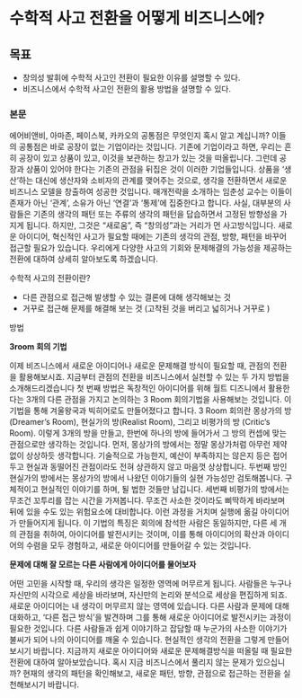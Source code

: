 # 수학적 사고 전환을 어떻게 비즈니스에?

## 목표

- 창의성 발휘에 수학적 사고인 전환이 필요한 이유를 설명할 수 있다.
- 비즈니스에서 수학적 사고인 전환의 활용 방법을 설명할 수 있다.

### 본문

에어비앤비, 아마존, 페이스북, 카카오의 공통점은 무엇인지 혹시 알고 계십니까? 이들의 공통점은 바로 공장이 없는 기업이라는 것입니다.
기존에 기업이라고 하면, 우리는 흔히 공장이 있고 상품이 있고, 이것을 보관하는 창고가 있는 것을 떠올립니다. 
그런데 공장과 상품이 있어야 한다는 기존의 관점을 뒤집은 것이 이러한 기업들입니다. 
상품을 ‘생산’하는 대신에 생산자와 소비자의 관계를 맺어주는 것으로, 생각을 전환하면서 새로운 비즈니스 모델을 창출하여 성공한 것입니다.
매개전략을 소개하는 임춘성 교수는 이들이 존재가 아닌 ‘관계’, 소유가 아닌 ‘연결’과 ‘통제’에 집중한다고 합니다.
사실, 대부분의 사람들은 기존의 생각의 패턴 또는 주류의 생각의 패턴을 답습하면서 고정된 방향성을 가지게 됩니다. 하지만, 그것은 “새로움”, 즉 “창의성”과는 거리가 먼 사고방식입니다. 
새로운 아이디어, 혁신적인 사고가 필요할 때에는 기존의 생각의 관점, 방향, 패턴을 바꾸어 접근할 필요가 있습니다. 
우리에게 다양한 사고의 기회와 문제해결의 가능성을 제공하는 전환에 대하여 상세히 알아보도록 하겠습니다.



수학적 사고의 전환이란?

- 다른 관점으로 접근해 발생할 수 있는 결론에 대해 생각해보는 것
- 거꾸로 접근해 문제를 해결해 보는 것 (고착된 것을 버리고 넓히거나 거꾸로 )



방법

**3room 회의 기법**

이제 비즈니스에서 새로운 아이디어나 새로운 문제해결 방식이 필요할 때, 관점의 전환을 활용해보시죠. 
지금부터 관점의 전환을 비즈니스에서 실천할 수 있는 두 가지 방법을 소개해드리겠습니다
첫 번째 방법은 독창적인 아이디어를 위해 월트 디즈니에서 활용한다는 3개의 다른 관점을 가지고 논의하는 3 Room 회의기법을 사용해보는 것입니다. 이 기법을 통해 겨울왕국과 빅히어로도 만들어졌다고 합니다.
3 Room 회의란 몽상가의 방(Dreamer’s Room), 현실가의 방(Realist Room), 그리고 비평가의 방 (Critic’s Room). 이렇게 3개의 방을 만들고, 한번에 하나의 방에 들어가서 그 방의 컨셉에 맞는 관점으로만 생각하는 것입니다. 
먼저, 몽상가의 방에서는 정말 몽상가처럼 아무런 제약 없이 상상하듯 생각합니다. 기술적으로 가능한지, 예산이 부족하지는 않은지 등은 접어두고 현실과 동떨어진 관점이라도 전혀 상관하지 않고 마음껏 상상합니다.
두번째 방인 현실가의 방에서는 몽상가의 방에서 나왔던 이야기들의 실현 가능성만 검토해봅니다. 구체적이고 현실적인 이야기를 하며, 될 법한 것들만 남깁니다. 
세번째 비평가의 방에서는 무조건 꼬투리를 잡는 시간을 가져봅니다. 무조건 사소한 것이라도 삐딱하게 바라보며 뒤에 있을 수도 있는 위험요소에 대비합니다.
이런 과정을 거치며 실행에 옮길 아이디어가 만들어지게 됩니다.
이 기법의 특징은 회의에 참석한 사람은 동일하지만, 다른 세 개의 관점을 취하여, 아이디어를 발전시키는 것이며, 이를 통해 아이디어의 확산과 아이디어의 수렴을 모두 경험하고, 새로운 아이디어를 만들어갈 수 있는 것입니다.





**문제에 대해 잘 모르는 다른 사람에게 아이디어를 물어보자**

어떤 고민을 시작할 때, 우리의 생각은 일정한 영역에 머무르게 됩니다. 사람들은 누구나 자신만의 시각으로 세상을 바라보며, 자신만의 논리와 분석으로 세상을 편집하게 되죠. 
새로운 아이디어는 내 생각이 머무르지 않는 영역에 있습니다. 
다른 사람과 문제에 대해 대화하고, ‘다른 접근 방식’을 발견하며 그를 통해 새로운 아이디어로 발전시키는 과정이 필요한 것입니다. 
다른 사람들과 쉽게 이야기하고 잡담할 때 누군가의 사소한 이야기가 불씨가 되어 나의 아이디어를 깨울 수 있습니다. 현실적인 생각의 전환을 그렇게 만들어 보시기 바랍니다.
지금까지 새로운 아이디어와 새로운 문제해결방식을 떠올릴 때 필요한 전환에 대하여 알아보았습니다. 혹시 지금 비즈니스에서 풀리지 않는 문제가 있으십니까? 현재의 생각의 패턴을 확인해보고, 새로운 패턴, 방향, 관점으로 접근하는 전환을 실천해보시기 바랍니다.